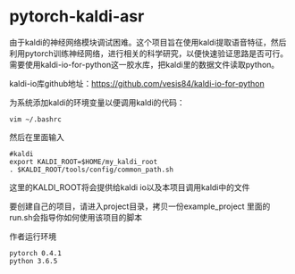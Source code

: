 # pytorch-kaldi-asr
由于kaldi的神经网络模块调试困难。这个项目旨在使用kaldi提取语音特征，然后利用pytorch训练神经网络，进行相关的科学研究，以便快速验证思路是否可行。
需要使用kaldi-io-for-python这一胶水库，把kaldi里的数据文件读取python。

kaldi-io库github地址：https://github.com/vesis84/kaldi-io-for-python

为系统添加kaldi的环境变量以便调用kaldi的代码：
```
vim ~/.bashrc
```
然后在里面输入
```
#kaldi
export KALDI_ROOT=$HOME/my_kaldi_root
. $KALDI_ROOT/tools/config/common_path.sh
```
这里的KALDI_ROOT将会提供给kaldi io以及本项目调用kaldi中的文件

要创建自己的项目，请进入project目录，拷贝一份example_project
里面的run.sh会指导你如何使用该项目的脚本


作者运行环境
```
pytorch 0.4.1
python 3.6.5
```
